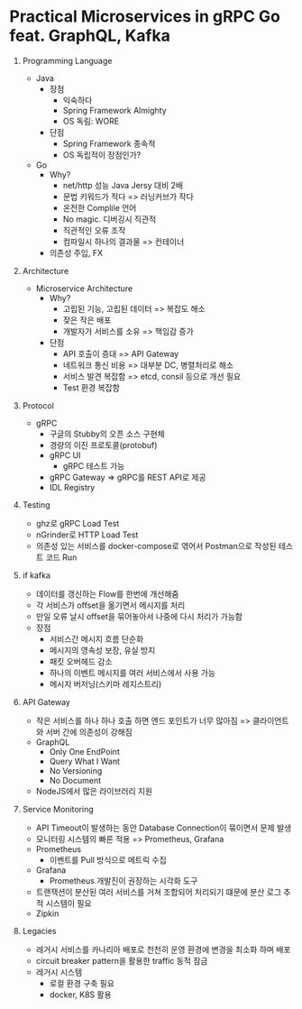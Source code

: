 Practical Microservices in gRPC Go feat. GraphQL, Kafka
=======================================================
1. Programming Language
    * Java
        * 장점
            * 익숙하다
            * Spring Framework Almighty
            * OS 독림: WORE
        * 단점
            * Spring Framework 종속적
            * OS 독립적이 장점인가?
    * Go
        * Why?
            * net/http 성능 Java Jersy 대비 2배
            * 문법 키워드가 적다 => 러닝커브가 작다
            * 온전한 Complile 언어
            * No magic. 디버깅시 직관적
            * 직관적인 오류 조작
            * 컴파일시 하나의 결과물 => 컨테이너
        * 의존성 주입, FX

2. Architecture
    * Microservice Architecture
        * Why?
            * 고립된 기능, 고립된 데이터 => 복잡도 해소
            * 잦은 작은 배포
            * 개발자가 서비스를 소유 => 책임감 증가
        * 단점
            * API 호출이 증대 => API Gateway
            * 네트워크 통신 비용 => 대부분 DC, 병렬처리로 해소
            * 서비스 발견 복잡함 => etcd, consil 등으로 개선 필요
            * Test 환경 복잡함

3. Protocol
    * gRPC
        * 구글의 Stubby의 오픈 소스 구현체
        * 경량의 이진 프로토콜(protobuf)
        * gRPC UI
            * gRPC 테스트 가능
        * gRPC Gateway => gRPC를 REST API로 제공
        * IDL Registry

4. Testing
    * ghz로 gRPC Load Test
    * nGrinder로 HTTP Load Test
    * 의존성 있는 서비스를 docker-compose로 엮어서 Postman으로 작성된 테스트 코드 Run

5. if kafka
    * 데이터를 갱신하는 Flow를 한번에 개선해줌
    * 각 서비스가 offset을 옮기면서 메시지를 처리
    * 만일 오류 날시 offset을 묶어놓아서 나중에 다시 처리가 가능함
    * 장점
        * 서비스간 메시지 흐름 단순화
        * 메시지의 영속성 보장, 유실 방지
        * 패킷 오버헤드 감소
        * 하나의 이벤트 메시지를 여러 서비스에서 사용 가능
        * 메시지 버저닝(스키마 레지스트리)

6. API Gateway
    * 작은 서비스를 하나 하나 호출 하면 엔드 포인트가 너무 많아짐 => 클라이언트와 서버 간에 의존성이 강해짐
    * GraphQL
        * Only One EndPoint
        * Query What I Want
        * No Versioning
        * No Document
    * NodeJS에서 많은 라이브러리 지원

7. Service Monitoring
    * API Timeout이 발생하는 동안 Database Connection이 묶이면서 문제 발생
    * 모니터링 시스템의 빠른 적용 => Prometheus, Grafana
    * Prometheus
        * 이벤트를 Pull 방식으로 메트릭 수집
    * Grafana
        * Prometheus 개발진이 권장하는 시각화 도구
    * 트랜잭션이 분산된 여러 서비스를  거쳐 조합되어 처리되기 떄문에 분산 로그 추적 시스템이 필요
    * Zipkin

8. Legacies
    * 레거시 서비스를 카나리아 배포로 천천히 운영 환경에 변경을 최소화 하며 배포
    * circuit breaker pattern을 활용한 traffic 동적 잠금
    * 레거시 시스템
        * 로컬 환경 구축 필요
        * docker, K8S 활용


